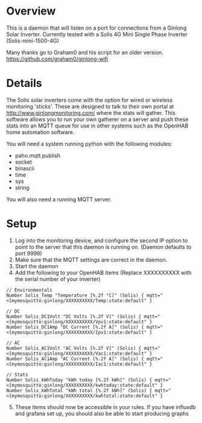 # Overview
 
This is a daemon that will listen on a port for connections from a Ginlong Solar Inverter. Currently tested with a Solis 4G Mini Single Phase Inverter (Solis-mini-1500-4G)

Many thanks go to Graham0 and his script for an older version. https://github.com/graham0/ginlong-wifi

# Details
The Solis solar inverters come with the option for wired or wireless monitoring 'sticks'. These are designed to talk to their own portal at http://www.ginlongmonitoring.com/ where
the stats will gather. This software allows you to run your own gatherer on a server and push these stats into an MQTT queue for use in other systems such as the OpenHAB home
automation software. 

You will need a system running python with the following modules:
* paho.mqtt.publish
* socket
* binascii
* time
* sys
* string

You will also need a running MQTT server.


# Setup

1. Log into the monitoring device, and configure the second IP option to point to the server that this daemon is running on. (Daemon defaults to port 9999)
2. Make sure that the MQTT settings are correct in the daemon.
3. Start the daemon
4. Add the following to your OpenHAB items (Replace XXXXXXXXXX with the serial number of your inverter)
```
// Environmentals
Number Solis_Temp "Temperature [%.2f °C]" (Solis) { mqtt="<[mymosquitto:ginlong/XXXXXXXXXX/Temp:state:default" }

// DC
Number Solis_DC1Volt "DC Volts [%.2f V]" (Solis) { mqtt="<[mymosquitto:ginlong/XXXXXXXXXX/Vpv1:state:default" }
Number Solis_DC1Amp "DC Current [%.2f A]" (Solis) { mqtt="<[mymosquitto:ginlong/XXXXXXXXXX/Ipv1:state:default" }

// AC
Number Solis_AC1Volt "AC Volts [%.2f V]" (Solis) { mqtt="<[mymosquitto:ginlong/XXXXXXXXXX/Vac1:state:default" }
Number Solis_AC1Amp "AC Current [%.2f A]" (Solis) { mqtt="<[mymosquitto:ginlong/XXXXXXXXXX/Iac1:state:default" }

// Stats
Number Solis_kWhToday "kWh today [%.2f kWh]" (Solis) { mqtt="<[mymosquitto:ginlong/XXXXXXXXXX/kwhtoday:state:default" }
Number Solis_kWhTotal "kWh total [%.2f kWh]" (Solis) { mqtt="<[mymosquitto:ginlong/XXXXXXXXXX/kwhtotal:state:default" }
```
5. These items should now be accessible in your rules. If you have influxdb and grafana set up, you should also be able to start producing graphs




